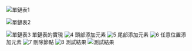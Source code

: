 ![單鏈表1](https://github.com/user-attachments/assets/22dd3baa-0a83-4659-9ab9-f2657016029c)

![單鏈表2](https://github.com/user-attachments/assets/7acb93c7-b620-4656-927e-de4e41cd7eee)

![單鏈表3](https://github.com/user-attachments/assets/091e7fea-764e-45cb-bb5d-272a42b619c7)
單鏈表的實現
![4](https://github.com/user-attachments/assets/6bd6622b-676f-4e97-8483-eca36e2d1059)
頭部添加元素
![5](https://github.com/user-attachments/assets/158df08e-aa37-4069-9e48-f307ac076e62)
尾部添加元素
![6](https://github.com/user-attachments/assets/de9f7a43-7dea-4f39-93ce-7320fef0993c)
任意位置添加元素
![7](https://github.com/user-attachments/assets/b0a579a4-97a3-4a13-9392-26a7e54fb961)
刪除節點
![8](https://github.com/user-attachments/assets/2e23ccbe-1835-42ce-8539-c8da0e992823)
測試結果
![測試結果](https://github.com/user-attachments/assets/07ab26d2-0ea0-4360-8c05-b746f1703942)
